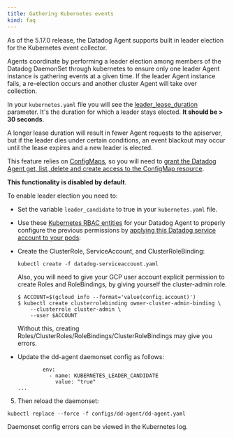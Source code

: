 ```yaml
---
title: Gathering Kubernetes events
kind: faq
---
```


As of the 5.17.0 release, the Datadog Agent supports built in leader election for the Kubernetes event collector.

Agents coordinate by performing a leader election among members of the Datadog DaemonSet through kubernetes to ensure only one leader Agent instance is gathering events at a given time. If the leader Agent instance fails, a re-election occurs and another cluster Agent will take over collection.

In your `kubernetes.yaml` file you will see the [leader_lease_duration][1] parameter. It's the duration for which a leader stays elected. **It should be > 30 seconds**.

A longer lease duration will result in fewer Agent requests to the apiserver, but if the leader dies under certain conditions, an event blackout may occur until the lease expires and a new leader is elected.

This feature relies on [ConfigMaps][2], so you will need to [grant the Datadog Agent get, list, delete and create access to the ConfigMap resource][3].

**This functionality is disabled by default**.

To enable leader election you need to:

* Set the variable `leader_candidate` to true in your `kubernetes.yaml` file.

* Use these [Kubernetes RBAC entities][3] for your Datadog Agent to properly configure the previous permissions by [applying this Datadog service account to your pods][4]:

* Create the ClusterRole, ServiceAccount, and ClusterRoleBinding:
  ```
  kubectl create -f datadog-serviceaccount.yaml
  ```
  Also, you will need to give your GCP user account explicit permission to create Roles and RoleBindings, by giving yourself the cluster-admin role.
  ```
  $ ACCOUNT=$(gcloud info --format='value(config.account)')
  $ kubectl create clusterrolebinding owner-cluster-admin-binding \
      --clusterrole cluster-admin \
      --user $ACCOUNT
  ```
  Without this, creating Roles/ClusterRoles/RoleBindings/ClusterRoleBindings may give you errors.

* Update the dd-agent daemonset config as follows:
  ```
          env:
            - name: KUBERNETES_LEADER_CANDIDATE
              value: "true"
  ...
  ```

5. Then reload the daemonset:
  ```
  kubectl replace --force -f configs/dd-agent/dd-agent.yaml
  ```

Daemonset config errors can be viewed in the Kubernetes log.


[1]: https://github.com/DataDog/integrations-core/blob/master/kubernetes/conf.yaml.example#L118
[2]: https://kubernetes.io/docs/api-reference/v1.7/#configmap-v1-core
[3]: /integrations/faq/using-rbac-permission-with-your-kubernetes-integration
[4]: https://kubernetes.io/docs/tasks/configure-pod-container/configure-service-account/
